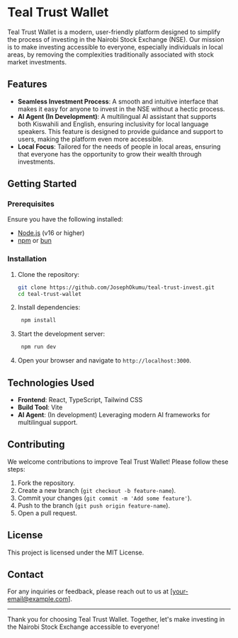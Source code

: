 # Teal Trust Wallet

Teal Trust Wallet is a modern, user-friendly platform designed to simplify the process of investing in the Nairobi Stock Exchange (NSE). Our mission is to make investing accessible to everyone, especially individuals in local areas, by removing the complexities traditionally associated with stock market investments.

## Features

- **Seamless Investment Process**: A smooth and intuitive interface that makes it easy for anyone to invest in the NSE without a hectic process.
- **AI Agent (In Development)**: A multilingual AI assistant that supports both Kiswahili and English, ensuring inclusivity for local language speakers. This feature is designed to provide guidance and support to users, making the platform even more accessible.
- **Local Focus**: Tailored for the needs of people in local areas, ensuring that everyone has the opportunity to grow their wealth through investments.


## Getting Started

### Prerequisites

Ensure you have the following installed:

- [Node.js](https://nodejs.org/) (v16 or higher)
- [npm](https://www.npmjs.com/) or [bun](https://bun.sh/)

### Installation

1. Clone the repository:

   ```bash
   git clone https://github.com/JosephOkumu/teal-trust-invest.git
   cd teal-trust-wallet

2. Install dependencies:
    ```bash
     npm install
    ```
3. Start the development server:
    ```bash
     npm run dev
     ```

4. Open your browser and navigate to `http://localhost:3000`.

## Technologies Used

- **Frontend**: React, TypeScript, Tailwind CSS
- **Build Tool**: Vite
- **AI Agent**: (In development) Leveraging modern AI frameworks for multilingual support.

## Contributing

We welcome contributions to improve Teal Trust Wallet! Please follow these steps:

1. Fork the repository.
2. Create a new branch (`git checkout -b feature-name`).
3. Commit your changes (`git commit -m 'Add some feature'`).
4. Push to the branch (`git push origin feature-name`).
5. Open a pull request.

## License

This project is licensed under the MIT License.

## Contact

For any inquiries or feedback, please reach out to us at [your-email@example.com].

---

Thank you for choosing Teal Trust Wallet. Together, let's make investing in the Nairobi Stock Exchange accessible to everyone!
